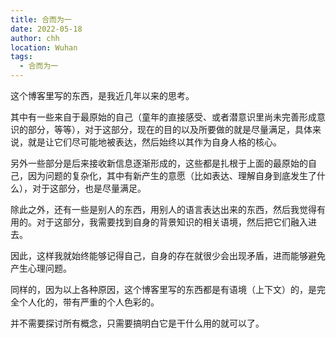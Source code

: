 ```yaml
---
title: 合而为一
date: 2022-05-18
author: chh
location: Wuhan
tags:
  - 合而为一
---
```


这个博客里写的东西，是我近几年以来的思考。

其中有一些来自于最原始的自己（童年的直接感受、或者潜意识里尚未完善形成意识的部分，等等），对于这部分，现在的目的以及所要做的就是尽量满足，具体来说，就是让它们尽可能地被表达，然后始终以其作为自身人格的核心。

另外一些部分是后来接收新信息逐渐形成的，这些都是扎根于上面的最原始的自己，因为问题的复杂化，其中有新产生的意愿（比如表达、理解自身到底发生了什么），对于这部分，也是尽量满足。

除此之外，还有一些是别人的东西，用别人的语言表达出来的东西，然后我觉得有用的。对于这部分，我需要找到自身的背景知识的相关语境，然后把它们融入进去。

因此，这样我就始终能够记得自己，自身的存在就很少会出现矛盾，进而能够避免产生心理问题。

同样的，因为以上各种原因，这个博客里写的东西都是有语境（上下文）的，是完全个人化的，带有严重的个人色彩的。

并不需要探讨所有概念，只需要搞明白它是干什么用的就可以了。